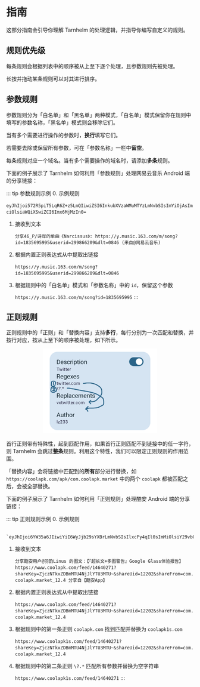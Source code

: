 # 指南

这部分指南会引导你理解 Tarnhelm 的处理逻辑，并指导你编写自定义的规则。

## 规则优先级

每条规则会根据列表中的顺序被从上至下逐个处理，且参数规则先被处理。

长按并拖动某条规则可以对其进行排序。

## 参数规则

参数规则分为「白名单」和「黑名单」两种模式，「白名单」模式保留你在规则中填写的参数名称，「黑名单」模式则会移除它们。

当有多个需要进行操作的参数时，**换行**填写它们。

若需要去除或保留所有参数，可在「参数名称」一栏中**留空**。

每条规则对应一个域名。当有多个需要操作的域名时，请添加**多条**规则。

下面的例子展示了 Tarnhelm 如何利用「参数规则」处理网易云音乐 Android 端的分享链接：

::: tip 参数规则示例
0. 示例规则

   `eyJhIjoi572R5piT5LqR6Z+z5LmQIiwiZSI6InkubXVzaWMuMTYzLmNvbSIsImYiOjAsImciOlsiaWQiXSwiZCI6Imx6MjMzIn0=`

1. 接收到文本

   `分享46_P/诗岸的单曲《Narcissus》: https://y.music.163.com/m/song?id=1835695995&userid=299866209&dlt=0846 (来自@网易云音乐)`

2. 根据内置正则表达式从中提取出链接

   `https://y.music.163.com/m/song?id=1835695995&userid=299866209&dlt=0846`

3. 根据规则中的「白名单」模式和「参数名称」中的 `id`，保留这个参数

   `https://y.music.163.com/m/song?id=1835695995`
:::

## 正则规则

正则规则中的「正则」和「替换内容」支持**多行**，每行分别为一次匹配和替换，并按行对应，按从上至下的顺序被处理，如下所示。

<p style="text-align: center;">
<img src="./manual-1.png" style="zoom: 30%;" />
</p>

首行正则带有特殊性，起到匹配作用，如果首行正则匹配不到链接中的任一字符，则 Tarnhelm 会跳过**整条**规则。利用这个特性，我们可以限定正则规则的作用范围。

「替换内容」会将链接中匹配到的**所有**部分进行替换，如 `https://coolapk.com/apk/com.coolapk.market` 中的两个 `coolapk` 都被匹配之后，会被全部替换。

下面的例子展示了 Tarnhelm 如何利用「正则规则」处理酷安 Android 端的分享链接：

::: tip 正则规则示例
0. 示例规则

      `eyJhIjoi6YW35a6JIiwiYiI6WyJjb29sYXBrLmNvbSIsIlxcPy4qIl0sImMiOlsiY29vbGFwazFzLmNvbSIsIiJdLCJkIjoibHoyMzMifQ==`

1. 接收到文本

   `分享酷安用户@羽韵Linus 的图文：【『超长文+多图警告』Google Glass体验报告】 https://www.coolapk.com/feed/14640271?shareKey=ZjczNTkxZDBmMTU4NjJlYTU3MTU~&shareUid=12202&shareFrom=com.coolapk.market_12.4 分享自【酷安App】`

2. 根据内置正则表达式从中提取出链接

    `https://www.coolapk.com/feed/14640271?shareKey=ZjczNTkxZDBmMTU4NjJlYTU3MTU~&shareUid=12202&shareFrom=com.coolapk.market_12.4`

3. 根据规则中的第一条正则 `coolapk.com` 找到匹配并替换为 `coolapk1s.com`

    `https://www.coolapk1s.com/feed/14640271?shareKey=ZjczNTkxZDBmMTU4NjJlYTU3MTU~&shareUid=12202&shareFrom=com.coolapk.market_12.4`

4. 根据规则中的第二条正则 `\?.*` 匹配所有参数并替换为空字符串

    `https://www.coolapk1s.com/feed/14640271`
:::